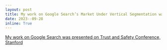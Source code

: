 ```yaml
---
layout: post
title: My work on Google Search’s Market Under Vertical Segmentation was presented      
date: 2023--09-28
inline: True
---
```


<a href="https://conferences.law.stanford.edu/tsrc/"> My work on Google Search was presented on Trust and Safety Conference, Stanford</a>